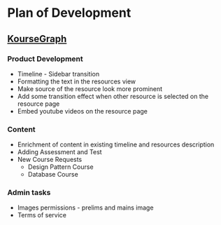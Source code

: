 # Plan of Development


## [KourseGraph](https://koursegraph.com)
### Product Development
* Timeline - Sidebar transition
* Formatting the text in the resources view
* Make source of the resource look more prominent
* Add some transition effect when other resource is selected on the resource page
* Embed youtube videos on the resource page

### Content
* Enrichment of content in existing timeline and resources description
* Adding Assessment and Test
* New Course Requests
	* Design Pattern Course
	* Database Course

### Admin tasks
* Images permissions - prelims and mains image
* Terms of service

 
